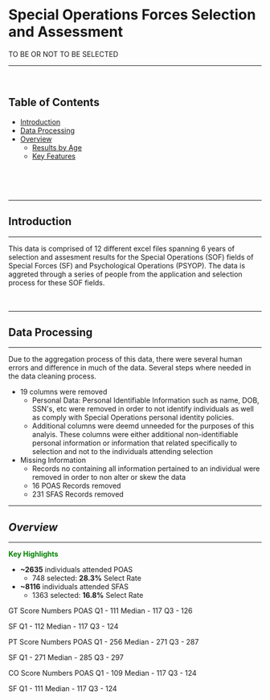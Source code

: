 # Special Operations Forces Selection and Assessment
TO BE OR NOT TO BE SELECTED

***
<br />

## Table of Contents
- [Introduction](#introduction)
- [Data Processing](#data-processing)
- [Overview](#overview)
    - [Results by Age](#age)
    - [Key Features](#key-features)
<br />
<br />
<br />

***
## **Introduction**
***
This data is comprised of 12 different excel files spanning 6 years of selection and assesment results for the Special Operations (SOF) fields of Special Forces (SF) and Psychological Operations (PSYOP). The data is aggreted through a series of people from the application and selection process for these SOF fields. 
<br />
<br />
<br />

***
## **Data Processing**
***
Due to the aggregation process of this data, there were several human errors and difference in much of the data. Several steps where needed in the data cleaning process.

- 19 columns were removed
    - Personal Data: Personal Identifiable Information such as name, DOB, SSN's, etc were removed in order to not identify individuals as well as comply with Special Operations personal identity policies.
    - Additional columns were deemd unneeded for the purposes of this analyis. These columns were either additional non-identifiable personal information or information that related specifically to selection and not to the individuals attending selection
- Missing Information
    - Records no containing all information pertained to an individual were removed in order to non alter or skew the data
    - 16 POAS Records removed
    - 231 SFAS Records removed

***
## ***Overview***
***
<span style='color:green'> **Key Highlights** </span> <br />
- **~2635** individuals attended POAS
    - 748 selected: **28.3%** Select Rate
- **~8116** individuals attended SFAS
    - 1363 selected: **16.8%** Select Rate


GT Score Numbers
POAS 
Q1 - 111
Median - 117
Q3 - 126

SF
Q1 - 112
Median - 117
Q3 - 124

PT Score Numbers
POAS 
Q1 - 256
Median - 271
Q3 - 287

SF
Q1 - 271
Median - 285
Q3 - 297

CO Score Numbers
POAS 
Q1 - 109
Median - 117
Q3 - 124

SF
Q1 - 111
Median - 117
Q3 - 124


